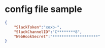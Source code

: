 # config file sample
```json
{
    "SlackToken":"xoxb-",
    "SlackChannelID":"C********8",
    "WebHookSecret":"********************" 
}
```